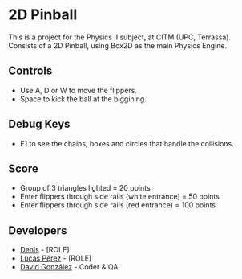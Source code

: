 # 2D Pinball
This is a project for the Physics II subject, at CITM (UPC, Terrassa).
Consists of a 2D Pinball, using Box2D as the main Physics Engine.

## Controls
- Use A, D or W to move the flippers.
- Space to kick the ball at the biggining.

## Debug Keys
- F1 to see the chains, boxes and circles that handle the collisions.

## Score
- Group of 3 triangles lighted = 20 points
- Enter flippers through side rails (white entrance) = 50 points
- Enter flippers through side rails (red entrance) = 100 points

## Developers
- [Denis](https://github.com/Denisdrk6) - [ROLE]
- [Lucas Pérez](https://github.com/LucasPG14) - [ROLE]
- [David González](https://github.com/MagiX7) - Coder & QA.
